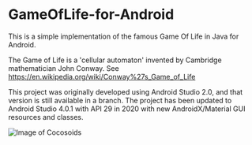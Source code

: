 # GameOfLife-for-Android
This is a simple implementation of the famous Game Of Life in Java for Android.

The Game of Life is a 'cellular automaton' invented by Cambridge mathematician John Conway. See https://en.wikipedia.org/wiki/Conway%27s_Game_of_Life

This project was originally developed using Android Studio 2.0, and that version is still available in a branch. The project has been updated to Android Studio 4.0.1 with API 29 in 2020 with new AndroidX/Material GUI resources and classes.

![Image of Cocosoids](http://cdn.rawgit.com/erikbuck/GameOfLife-for-Android/master/GameOfLife.png)
